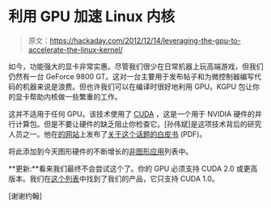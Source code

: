 # 利用 GPU 加速 Linux 内核

> 原文：<https://hackaday.com/2012/12/14/leveraging-the-gpu-to-accelerate-the-linux-kernel/>

如今，功能强大的显卡非常实惠。尽管我们很少在日常机器上玩高端游戏，但我们仍然有一台 GeForce 9800 GT。这对一台主要用于发布帖子和为微控制器编写代码的机器来说是浪费。但也许我们可以在编译时很好地利用 GPU。KGPU 包让你的显卡帮助内核做一些繁重的工作。

这并不适用于任何 GPU。该技术使用了 [CUDA](https://developer.nvidia.com/what-cuda) ，这是一个用于 NVIDIA 硬件的并行计算包。但是不要让硬件的缺乏阻止你检查它。[孙伟斌]是这项技术背后的研究人员之一。他在[的网站](http://www.cs.utah.edu/~wbsun/)上发布了[关于这个话题的白皮书](http://www.cs.utah.edu/~wbsun/kgpu.pdf) (PDF)。

将此添加到今天图形硬件的不断增长的[非图形应用](http://hackaday.com/2012/12/06/25-gpus-brute-force-348-billion-hashes-per-second-to-crack-your-passwords/)列表中。

**更新:**看来我们最终不会尝试这个了。你的 GPU 必须支持 CUDA 2.0 或更高版本。我们在[这个列表](https://developer.nvidia.com/cuda-gpus)中找到了我们的产品，它只支持 CUDA 1.0。

[谢谢约翰]